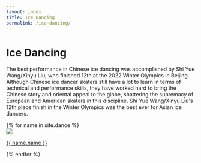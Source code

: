 ```yaml
---
layout: index
title: Ice Dancing
permalink: /ice-dancing/
---
```


<h1>Ice Dancing</h1>
<p class="para">The best performance in Chinese ice dancing was accomplished by Shi Yue Wang/Xinyu Liu, who finished 12th at the 2022 Winter Olympics in Beijing. Although Chinese ice dancer skaters still have a lot to learn in terms of technical and performance skills, they have worked hard to bring the Chinese story and oriental appeal to the globe, shattering the supremacy of European and American skaters in this discipline. Shi Yue Wang/Xinyu Liu's 12th place finish in the Winter Olympics was the best ever for Asian ice dancers.
</p>
<div class="line2"></div>
    
<div class="gallary">  
{% for name in site.dance %}
        <div class="card">
          <a href = "{{ name.url | relative_url }}"><img src="{{ name.img-url }}"></a>
          <p class="card-name"><a href = "{{ name.url | relative_url }}">{{ name.name }}</a></p>
        </div>   
{% endfor %}
</div>  
